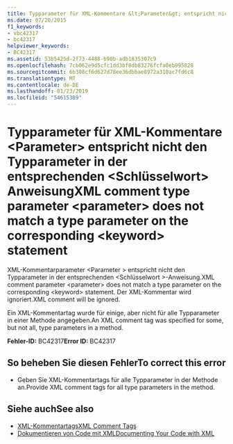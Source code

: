```yaml
---
title: Typparameter für XML-Kommentare &lt;Parameter&gt; entspricht nicht den Typparameter in der entsprechenden &lt;Schlüsselwort&gt; Anweisung
ms.date: 07/20/2015
f1_keywords:
- vbc42317
- bc42317
helpviewer_keywords:
- BC42317
ms.assetid: 53b5425d-2f73-4488-b90b-adb1835307c9
ms.openlocfilehash: 7cb062e9d5cfc1dd3bf8db83276fcfa0eb995828
ms.sourcegitcommit: 6b308cf6d627d78ee36dbbae8972a310ac7fd6c8
ms.translationtype: MT
ms.contentlocale: de-DE
ms.lasthandoff: 01/23/2019
ms.locfileid: "54615389"
---
```

# <a name="xml-comment-type-parameter-ltparametergt-does-not-match-a-type-parameter-on-the-corresponding-ltkeywordgt-statement"></a><span data-ttu-id="450fd-102">Typparameter für XML-Kommentare &lt;Parameter&gt; entspricht nicht den Typparameter in der entsprechenden &lt;Schlüsselwort&gt; Anweisung</span><span class="sxs-lookup"><span data-stu-id="450fd-102">XML comment type parameter &lt;parameter&gt; does not match a type parameter on the corresponding &lt;keyword&gt; statement</span></span>
<span data-ttu-id="450fd-103">XML-Kommentarparameter \<Parameter > entspricht nicht den Typparameter in der entsprechenden \<Schlüsselwort >-Anweisung.</span><span class="sxs-lookup"><span data-stu-id="450fd-103">XML comment parameter \<parameter> does not match a type parameter on the corresponding \<keyword> statement.</span></span> <span data-ttu-id="450fd-104">Der XML-Kommentar wird ignoriert.</span><span class="sxs-lookup"><span data-stu-id="450fd-104">XML comment will be ignored.</span></span>  
  
 <span data-ttu-id="450fd-105">Ein XML-Kommentartag wurde für einige, aber nicht für alle Typparameter in einer Methode angegeben.</span><span class="sxs-lookup"><span data-stu-id="450fd-105">An XML comment tag was specified for some, but not all, type parameters in a method.</span></span>  
  
 <span data-ttu-id="450fd-106">**Fehler-ID:** BC42317</span><span class="sxs-lookup"><span data-stu-id="450fd-106">**Error ID:** BC42317</span></span>  
  
## <a name="to-correct-this-error"></a><span data-ttu-id="450fd-107">So beheben Sie diesen Fehler</span><span class="sxs-lookup"><span data-stu-id="450fd-107">To correct this error</span></span>  
  
-   <span data-ttu-id="450fd-108">Geben Sie XML-Kommentartags für alle Typparameter in der Methode an.</span><span class="sxs-lookup"><span data-stu-id="450fd-108">Provide XML comment tags for all type parameters in the method.</span></span>  
  
## <a name="see-also"></a><span data-ttu-id="450fd-109">Siehe auch</span><span class="sxs-lookup"><span data-stu-id="450fd-109">See also</span></span>
- [<span data-ttu-id="450fd-110">XML-Kommentartags</span><span class="sxs-lookup"><span data-stu-id="450fd-110">XML Comment Tags</span></span>](../../visual-basic/language-reference/xmldoc/index.md)
- [<span data-ttu-id="450fd-111">Dokumentieren von Code mit XML</span><span class="sxs-lookup"><span data-stu-id="450fd-111">Documenting Your Code with XML</span></span>](../../visual-basic/programming-guide/program-structure/documenting-your-code-with-xml.md)
